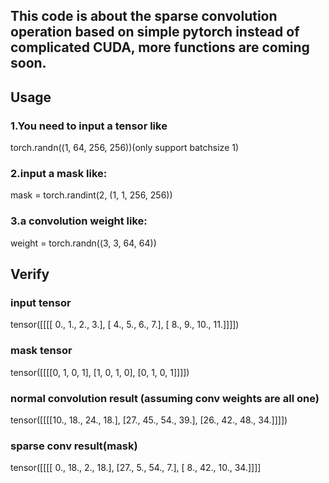 ## This code is about the sparse convolution operation based on simple pytorch instead of complicated CUDA, more functions are coming soon.


## Usage
### 1.You need to input a tensor like 

torch.randn((1, 64, 256, 256))(only support batchsize 1)

### 2.input a mask like: 

mask = torch.randint(2, (1, 1, 256, 256))

### 3.a convolution weight like:

weight = torch.randn((3, 3, 64, 64))


## Verify

### input tensor


tensor([[[[ 0.,  1.,  2.,  3.],
          [ 4.,  5.,  6.,  7.],
          [ 8.,  9., 10., 11.]]]])

### mask tensor


tensor([[[[0, 1, 0, 1],
          [1, 0, 1, 0],
          [0, 1, 0, 1]]]])
          
### normal convolution result (assuming conv weights are all one)


tensor([[[[10., 18., 24., 18.],
          [27., 45., 54., 39.],
          [26., 42., 48., 34.]]]])
          
### sparse conv result(mask)


tensor([[[[ 0., 18.,  2., 18.],
          [27.,  5., 54.,  7.],
          [ 8., 42., 10., 34.]]]]




